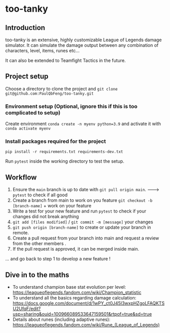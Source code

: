 # too-tanky

## Introduction

too-tanky is an extensive, highly customizable League of Legends damage simulator. 
It can simulate the damage output between any combination of characters, level, items, runes etc...

It can also be extended to Teamfight Tactics in the future. 

## Project setup

Choose a directory to clone the project and `git clone git@github.com:PaulQbFeng/too-tanky.git`

### Environment setup  (Optional, ignore this if this is too complicated to setup)

Create environment `conda create -n myenv python=3.9` and activate it with `conda activate myenv`

### Install packages required for the project 

`pip install -r requirements.txt requirements-dev.txt`

Run `pytest` inside the working directory to test the setup.

## Workflow 

1. Ensure the `main` branch is up to date with `git pull origin main`. ---> `pytest` to check if all good
2. Create a branch from main to work on you feature `git checkout -b [branch-name]` + work on your feature
3. Write a test for your new feature and run `pytest` to check if your changes did not break anything
4. `git add [files modified]` / `git commit -m [message]` your changes
5. `git push origin [branch-name]` to create or update your branch in remote. 
6. Create a pull request from your branch into main and request a review from the other members .
7. If the pull request is approved, it can be merged inside main. 

... and go back to step 1 to develop a new feature !


## Dive in to the maths

- To understand champion base stat evolution per level: https://leagueoflegends.fandom.com/wiki/Champion_statistic
- To understand all the basics regarding damage calculation: https://docs.google.com/document/d/1wPY_ct0J45I3wxpHZgoLFAQKTSU2UfqF/edit?usp=sharing&ouid=100966089533647159501&rtpof=true&sd=true
- Details about runes (including adaptive runes): https://leagueoflegends.fandom.com/wiki/Rune_(League_of_Legends)
